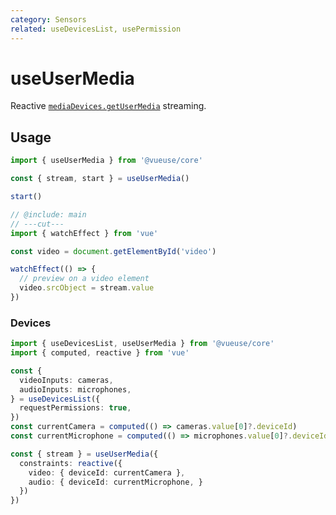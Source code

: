 ```yaml
---
category: Sensors
related: useDevicesList, usePermission
---
```


# useUserMedia

Reactive [`mediaDevices.getUserMedia`](https://developer.mozilla.org/en-US/docs/Web/API/MediaDevices/getUserMedia) streaming.

## Usage

```ts twoslash include main
import { useUserMedia } from '@vueuse/core'

const { stream, start } = useUserMedia()

start()
```

```ts twoslash
// @include: main
// ---cut---
import { watchEffect } from 'vue'

const video = document.getElementById('video')

watchEffect(() => {
  // preview on a video element
  video.srcObject = stream.value
})
```

### Devices

```ts twoslash
import { useDevicesList, useUserMedia } from '@vueuse/core'
import { computed, reactive } from 'vue'

const {
  videoInputs: cameras,
  audioInputs: microphones,
} = useDevicesList({
  requestPermissions: true,
})
const currentCamera = computed(() => cameras.value[0]?.deviceId)
const currentMicrophone = computed(() => microphones.value[0]?.deviceId)

const { stream } = useUserMedia({
  constraints: reactive({
    video: { deviceId: currentCamera },
    audio: { deviceId: currentMicrophone, }
  })
})
```
